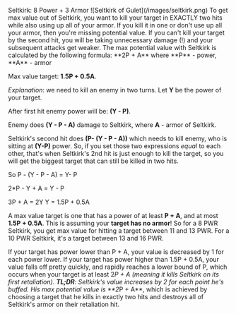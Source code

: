 <div style="float:left; margin-right:25px;">  </div>  <p>Seltkirk: 8 Power + 3 Armor
![Seltkirk of
Gulet](/images/seltkirk.png)
To get max
value out of Seltkirk, you want to kill your target in EXACTLY two hits while
also using up all of your armor. If you kill it in one or don't use up all your
armor, then you're missing potential value. If you can't kill your target by the
second hit, you will be taking unnecessary damage (!) and your subsequent
attacks get weaker. The max potential value with Seltkirk is calculated by the
following formula: **2P + A** where **P** - power, **A** - armor

Max value
target: **1.5P + 0.5A**.

*Explanation*: we need to kill an enemy in two turns.
Let **Y** be the power of your target.

After first hit enemy power will be:
**(Y - P)**.

Enemy does **(Y - P - A)** damage to Seltkirk, where **A** - armor
of Seltkirk.

Seltkirk's second hit does **(P- (Y - P - A))** which needs to
kill enemy, who is sitting at **(Y-P)** power. So, if you set those two
expressions *equal* to each other, that's when Seltkirk's 2nd hit is just enough
to kill the target, so you will get the biggest target that can still be killed
in two hits.

So P - (Y - P - A) = Y- P

  2*P - Y + A = Y - P

  3P + A = 2Y
Y = 1.5P + 0.5A
 
A max value target is one that has a power of at least **P +
A**, and at most **1.5P + 0.5A**. This is assuming your **target has no armor**!
So for a 8 PWR Seltkirk, you get max value for hitting a target between 11 and
13 PWR. For a 10 PWR Seltkirk, it's a target between 13 and 16 PWR.

If your
target has power lower than P + A, your value is decreased by 1 for each power
lower. If your target has power higher than 1.5P + 0.5A, your value falls off
pretty quickly, and rapidly reaches a lower bound of P, which occurs when your
target is at least 2*P + A (meaning it kills Seltkirk on its first retaliation).
**TL;DR**: Seltkirk's value increases by 2 for each point he's buffed. His max
potential value is **2*P + A**, which is achieved by choosing a target that he
kills in exactly two hits and destroys all of Seltkirk's armor on their
retaliation hit.
